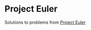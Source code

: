 # Project Euler
Solutions to problems from [Project Euler](https://projecteuler.net/ "Project Euler Homepage")
